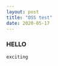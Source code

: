 ```yaml
---
layout: post
title: "OSS test"
date: 2020-05-17
---
```

### HELLO
```
exciting
```
<head>
 <title>table</tittle>
 </head>
<TABLE width="100%" height="100" border="5px solid #000" border-spacing=0 border-collapse=collapse bordercolor="black" background="grey" frame="" rules="" cellspacing="" cellpadding="" align="">     
<TR>
 <TD>번역</TD>
 <TD>git 저장소 관리</TD>
 <TD>소스 코드 분석</TD>
 <TD>소스 코드 추가</TD>
</TR> 
<TR>
 <TD>이민규, 윤재식</TD>
 <TD>임유진, 이황근</TD>
 <TD>윤형호, 윤재식</TD>
 <TD>윤형호, 이민규, 임유진, 이황근</TD>
</TR> 
</TABLE>
